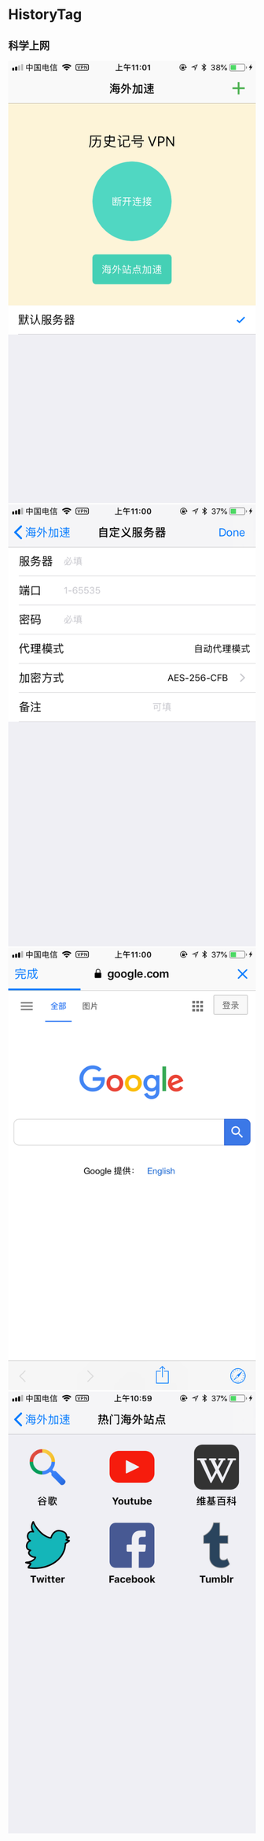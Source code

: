 # HistoryTag
## 科学上网
![](https://raw.githubusercontent.com/HuaZao/HistoryTag/master/%E6%88%AA%E5%9B%BE4.png)
![](https://raw.githubusercontent.com/HuaZao/HistoryTag/master/%E6%88%AA%E5%9B%BE3.png)
![](https://raw.githubusercontent.com/HuaZao/HistoryTag/master/%E6%88%AA%E5%9B%BE2.png)
![](https://raw.githubusercontent.com/HuaZao/HistoryTag/master/%E6%88%AA%E5%9B%BE1.png)
